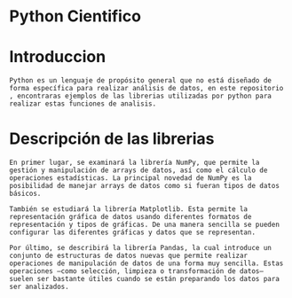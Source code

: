 # Python Cientifico

# Introduccion
    Python es un lenguaje de propósito general que no está diseñado de forma específica para realizar análisis de datos, en este repositorio , encontraras ejemplos de las librerias utilizadas por python para realizar estas funciones de analisis.
    
    
# Descripción de las librerias
    En primer lugar, se examinará la librería NumPy, que permite la gestión y manipulación de arrays de datos, así como el cálculo de operaciones estadísticas. La principal novedad de NumPy es la posibilidad de manejar arrays de datos como si fueran tipos de datos básicos.

    También se estudiará la librería Matplotlib. Esta permite la representación gráfica de datos usando diferentes formatos de representación y tipos de gráficas. De una manera sencilla se pueden configurar las diferentes gráficas y datos que se representan.

    Por último, se describirá la librería Pandas, la cual introduce un conjunto de estructuras de datos nuevas que permite realizar operaciones de manipulación de datos de una forma muy sencilla. Estas operaciones —como selección, limpieza o transformación de datos— suelen ser bastante útiles cuando se están preparando los datos para ser analizados.
